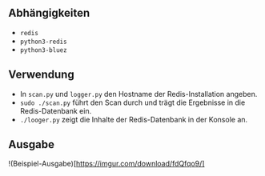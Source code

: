 ## Abhängigkeiten

* ```redis```
* ```python3-redis```
* ```python3-bluez```

## Verwendung
* In ```scan.py``` und ```logger.py``` den Hostname der Redis-Installation angeben.
* ```sudo ./scan.py``` führt den Scan durch und trägt die Ergebnisse in die Redis-Datenbank ein.
* ```./looger.py``` zeigt die Inhalte der Redis-Datenbank in der Konsole an.

## Ausgabe

!(Beispiel-Ausgabe)[https://imgur.com/download/fdQfqo9/]
